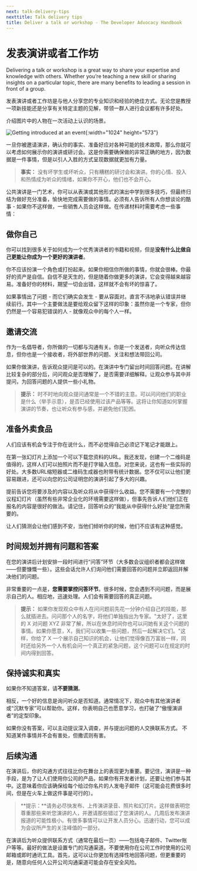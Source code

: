 ```yaml
---
next: talk-delivery-tips
nexttitle: Talk delivery tips
title: Deliver a talk or workshop - The Developer Advocacy Handbook
---
```


# 发表演讲或者工作坊

Delivering a talk or workshop is a great way to share your expertise and knowledge with others. Whether you’re teaching a new skill or sharing insights on a particular topic, there are many benefits to leading a session in front of a group.

发表演讲或者工作坊是与他人分享您的专业知识和经验的绝佳方式。无论您是教授一项新技能还是分享有关特定主题的见解，带领一群人进行会议都有许多好处。

介绍图片中的人物在一次活动上认识的场景。 

![Getting introduced at an event](images/reasons-to-audience-small.jpg){:width="1024" height="573"}

一旦你被邀请演讲，确认你的事实、准备好应对各种可能的技术故障，那么你就可以考虑如何展示你的演讲或研讨会。这是你需要确保做的非常正确的地方，因为数据是一件事情，但是以引人入胜的方式呈现数据就更加有力量。

> **事实：** 没有坏学生或坏听众，只有糟糕的研讨会和演讲。你的心情、投入和热情成为听众的情绪，如果你不开心，他们也不会开心。

公共演讲是一门艺术，你可以从表演或其他形式的演出中学到很多技巧，但最终归结为做好充分准备，愉快地完成需要做的事情。必须有人告诉所有人你想谈论的酷事 - 如果你不这样做，一些销售人员会这样做。在传递材料时需要考虑一些事情：

## 做你自己

你可以找到很多关于如何成为一个优秀演讲者的书籍和视频，但是**没有什么比做自己更能让你成为一个更好的演讲者**。

你不应该扮演一个角色或打扮起来。如果你相信你所做的事情，你就会很棒。你最好的资产是自信。自信不是天生的，但是随着你做更多的演讲，它会变得越来越容易。准备好你的材料，期望一切会出错，这样就不会有坏的惊喜了。

如果事情出了问题 - 而它们确实会发生 - 要从容面对。直言不讳地承认错误并继续前行。其中一个主要做法是要给观众留下这样的印象：虽然你是一个专家，但你仍然是一个容易犯错误的人 - 就像观众中的每个人一样。

## 邀请交流

作为一名倡导者，你所做的一切都与沟通有关。你是一个发送者，向听众传达信息，但你也是一个接收者，将外部世界的问题、关注和想法带回公司。

如果你做演讲，告诉观众提问是可以的。在演讲中专门留出时间回答问题。在讲解比较复杂的部分后，问问观众是否理解了，是否需要详细解释。让观众参与其中并提问，为回答问题的人提供一些小礼物。

> **提示：** 时不时地向观众提问通常是一个不错的主意。可以问问他们的职业是什么（举手示意），是否已经使用过该产品等等。这将让你知道如何掌握演讲的节奏，也让听众有参与感，并避免他们犯困。

## 准备外卖食品

人们应该有机会专注于你在说什么，而不必觉得自己必须记下笔记才能跟上。

在第一张幻灯片上添加一个可以下载您资料的URL。我还发现，创建一个二维码是值得的，这样人们可以拍照片而不是打字输入信息。对您来说，这也有一些实际的好处。大多数URL缩短器或二维码生成器也附带有统计数据。您不仅可以让他们更容易跟进，还可以向您的公司证明您的演讲引起了多大的兴趣。

提前告诉您将要涉及的内容以及听众将从中获得什么收益。您不需要有一个完整的议程幻灯片（虽然有些非常企业化的环境需要这样做），但事先告诉人们他们正在报名的内容是很好的做法。请记住，回答听众的“我能从中获得什么好处”是您所需要的。

让人们猜测会让他们感到不安，当他们倾听你的时候，他们不应该有这种感觉。

## 时间规划并拥有问题和答案

在您的演讲后计划安排一段时间进行“问答”环节（大多数会议组织者都会这样做——但要慷慨一些）。这些会话允许人们询问他们需要回答的问题并立即返回并解决他们的问题。

非常重要的一点是，**您需要掌控问答环节**。很多时候，您会遇到不问问题，而是展示自己的人。相应地，迅速处理。人们会有需要回答的真正问题。

> **提示：** 如果你发现观众中有人在问问题前先花一分钟介绍自己的技能，那么就插进去。问问那个人的名字，将他们单独指出为专家。"太好了，这里的 X 对问题 XYZ 非常了解，所以在休息时间你也可以问她有关这个问题的事情。如果你愿意，X，我们可以收集一些问题，然后一起解决它们。"这样，你给了 X 一个展示自己知识的机会，让他们觉得像百万富翁一样，同时还给另外一个人有机会问一个真正的紧急问题，这个问题可以在规定的时间内得到回答。

## 保持诚实和真实

如果你不知道答案，请**不要猜测**。

相反，一个好的信息是询问听众是否知道。通常情况下，观众中有其他演讲者或“沉默专家”可以帮助你。这样，你表明自己也愿意学习，也打破了“傲慢演讲者”的定型印象。

如果你没有答案，可以主动提议深入调查，并与提出问题的人交换联系方式。 不知道某件事情并不会有害处，但撒谎则有害。

## 后续沟通

在演讲后，你的沟通方式往往比你在舞台上的表现更为重要。要记住，演讲是一种手段，是为了让人们使用你公司的产品，如果你有开发者计划，还要让他们参与其中。这意味着你应该确保给每个给过你名片的人发电子邮件（这可能会花费很多时间，但是在火车上做这件事是可行的）。

> **提示：**请务必尽快发布、上传演讲录音、照片和幻灯片。这样做表明您尊重那些来听您演讲的人，并邀请那些错过了您演讲的人。几周后发布演讲报道的可能性极小。有很多事情可以让开发人员分心。迅速行动，您可以成为会议所产生的关注峰值的一部分。

在演讲后为听众提供联系方式（通常在最后一页）——包括电子邮件、Twitter账户等等。最好的做法是设置专门的沟通渠道。不要使用你在公司工作时使用的公司邮箱或即时通讯工具。首先，这可以让你更加有选择性地回答问题，但更重要的是，随意向任何人公开公司沟通渠道可能会存在安全风险。